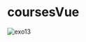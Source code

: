 # coursesVue

![exo13](https://github.com/Camille-Durand/CoursVue/assets/75265358/09f5ef1d-37f5-4c9b-98fa-b3fb7150734d)
